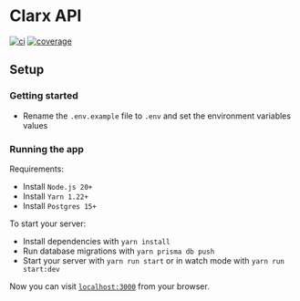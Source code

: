 # Clarx API

[![ci](https://github.com/deolivtiago/clarx-api/actions/workflows/ci.yml/badge.svg)](https://github.com/deolivtiago/clarx-api/actions/workflows/ci.yml)
[![coverage](https://coveralls.io/repos/github/deolivtiago/clarx-api/badge.svg)](https://coveralls.io/github/deolivtiago/clarx-api)

## Setup

### Getting started

* Rename the `.env.example` file to `.env` and set the environment variables values

### Running the app

Requirements:

* Install `Node.js 20+`
* Install `Yarn 1.22+`
* Install `Postgres 15+`

To start your server:

* Install dependencies with `yarn install`
* Run database migrations with `yarn prisma db push`
* Start your server with `yarn run start` or in watch mode with `yarn run start:dev`

Now you can visit [`localhost:3000`](http://localhost:4000) from your browser.
